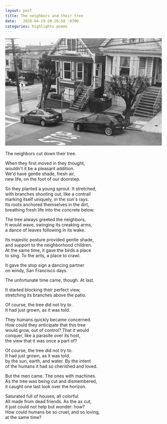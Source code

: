 ```yaml
---
layout: post
title: The neighbors and their tree
date:   2020-04-19 20:26:58 -0700
categories: highlights poems
---
```

![truncated trees in the neighborhood](https://raw.githubusercontent.com/svvchen/nervxious/gh-pages/assets/images/tree.jpg)

The neighbors cut down their tree.   

When they first moved in they thought,  
wouldn't it be a pleasant addition.  
We'd have gentle shade, fresh air,  
new life, on the foot of our doorstep.  

So they planted a young sprout. It stretched,   
with branches shooting out, like a contrail   
marking itself uniquely, in the sun's rays.   
Its roots anchored themselves in the dirt,  
breathing fresh life into the concrete below.  

The tree always greeted the neighbors,  
It would wave, swinging its creaking arms,  
a dance of leaves following in its wake.  

Its majestic posture provided gentle shade,  
and support to the neighborhood children.  
At the same time, it gave the birds a place  
to sing. To the ants, a place to crawl.  

It gave the stop sign a dancing partner  
on windy, San Francisco days.  

The unfortunate time came, though. At last.  

It started blocking their perfect view,  
stretching its branches above the patio.   

Of course, the tree did not try to.  
It had just grown, as it was told.  

They humans quickly became concerned.  
How could they anticipate that this tree  
would grow, out of control? That it would  
conquer, like a parasite over its host,  
the view that it was once a part of?  

Of course, the tree did not try to.  
It had just grown, as it was told,  
by the sun, earth, and water. By the intent  
of the humans it had so cherished and loved.  

But the men came. The ones with machines.  
As the tree was being cut and dismembered,  
it caught one last look over the horizon.  

Saturated full of houses, all colorful.  
All made from dead friends. As the ax cut,  
it just could not help but wonder: how?  
How could humans be so cruel, and so loving,  
at the same time?
